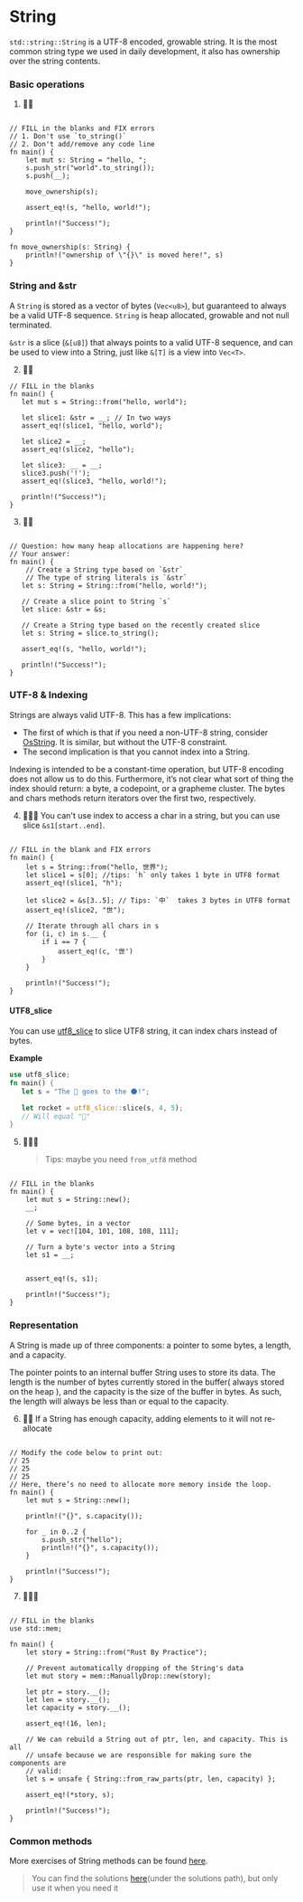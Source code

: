 # String

`std::string::String` is a UTF-8 encoded, growable string. It is the most common string type we used in daily development, it also has ownership over the string contents.

### Basic operations

1. 🌟🌟

```rust,editable

// FILL in the blanks and FIX errors
// 1. Don't use `to_string()`
// 2. Don't add/remove any code line
fn main() {
    let mut s: String = "hello, ";
    s.push_str("world".to_string());
    s.push(__);

    move_ownership(s);

    assert_eq!(s, "hello, world!");

    println!("Success!");
}

fn move_ownership(s: String) {
    println!("ownership of \"{}\" is moved here!", s)
}
```

### String and &str

A `String` is stored as a vector of bytes (`Vec<u8>`), but guaranteed to always be a valid UTF-8 sequence. `String` is heap allocated, growable and not null terminated.

`&str` is a slice (`&[u8]`) that always points to a valid UTF-8 sequence, and can be used to view into a String, just like `&[T]` is a view into `Vec<T>`.

2. 🌟🌟

```rust,editable
// FILL in the blanks
fn main() {
   let mut s = String::from("hello, world");

   let slice1: &str = __; // In two ways
   assert_eq!(slice1, "hello, world");

   let slice2 = __;
   assert_eq!(slice2, "hello");

   let slice3: __ = __;
   slice3.push('!');
   assert_eq!(slice3, "hello, world!");

   println!("Success!");
}
```

3. 🌟🌟

```rust,editable

// Question: how many heap allocations are happening here?
// Your answer:
fn main() {
    // Create a String type based on `&str`
    // The type of string literals is `&str`
   let s: String = String::from("hello, world!");

   // Create a slice point to String `s`
   let slice: &str = &s;

   // Create a String type based on the recently created slice
   let s: String = slice.to_string();

   assert_eq!(s, "hello, world!");

   println!("Success!");
}
```

### UTF-8 & Indexing

Strings are always valid UTF-8. This has a few implications:

- The first of which is that if you need a non-UTF-8 string, consider [OsString](https://doc.rust-lang.org/stable/std/ffi/struct.OsString.html). It is similar, but without the UTF-8 constraint.
- The second implication is that you cannot index into a String.

Indexing is intended to be a constant-time operation, but UTF-8 encoding does not allow us to do this. Furthermore, it’s not clear what sort of thing the index should return: a byte, a codepoint, or a grapheme cluster. The bytes and chars methods return iterators over the first two, respectively.

4. 🌟🌟🌟 You can't use index to access a char in a string, but you can use slice `&s1[start..end]`.

```rust,editable

// FILL in the blank and FIX errors
fn main() {
    let s = String::from("hello, 世界");
    let slice1 = s[0]; //tips: `h` only takes 1 byte in UTF8 format
    assert_eq!(slice1, "h");

    let slice2 = &s[3..5]; // Tips: `中`  takes 3 bytes in UTF8 format
    assert_eq!(slice2, "世");

    // Iterate through all chars in s
    for (i, c) in s.__ {
        if i == 7 {
            assert_eq!(c, '世')
        }
    }

    println!("Success!");
}
```

#### UTF8_slice

You can use [utf8_slice](https://docs.rs/utf8_slice/1.0.0/utf8_slice/fn.slice.html) to slice UTF8 string, it can index chars instead of bytes.

**Example**

```rust
use utf8_slice;
fn main() {
   let s = "The 🚀 goes to the 🌑!";

   let rocket = utf8_slice::slice(s, 4, 5);
   // Will equal "🚀"
}
```

5. 🌟🌟🌟
   > Tips: maybe you need `from_utf8` method

```rust,editable

// FILL in the blanks
fn main() {
    let mut s = String::new();
    __;

    // Some bytes, in a vector
    let v = vec![104, 101, 108, 108, 111];

    // Turn a byte's vector into a String
    let s1 = __;


    assert_eq!(s, s1);

    println!("Success!");
}
```

### Representation

A String is made up of three components: a pointer to some bytes, a length, and a capacity.

The pointer points to an internal buffer String uses to store its data. The length is the number of bytes currently stored in the buffer( always stored on the heap ), and the capacity is the size of the buffer in bytes. As such, the length will always be less than or equal to the capacity.

6. 🌟🌟 If a String has enough capacity, adding elements to it will not re-allocate

```rust,editable

// Modify the code below to print out:
// 25
// 25
// 25
// Here, there’s no need to allocate more memory inside the loop.
fn main() {
    let mut s = String::new();

    println!("{}", s.capacity());

    for _ in 0..2 {
        s.push_str("hello");
        println!("{}", s.capacity());
    }

    println!("Success!");
}
```

7. 🌟🌟🌟

```rust,editable

// FILL in the blanks
use std::mem;

fn main() {
    let story = String::from("Rust By Practice");

    // Prevent automatically dropping of the String's data
    let mut story = mem::ManuallyDrop::new(story);

    let ptr = story.__();
    let len = story.__();
    let capacity = story.__();

    assert_eq!(16, len);

    // We can rebuild a String out of ptr, len, and capacity. This is all
    // unsafe because we are responsible for making sure the components are
    // valid:
    let s = unsafe { String::from_raw_parts(ptr, len, capacity) };

    assert_eq!(*story, s);

    println!("Success!");
}
```

### Common methods

More exercises of String methods can be found [here](../std/String.md).

> You can find the solutions [here](https://github.com/sunface/rust-by-practice)(under the solutions path), but only use it when you need it
